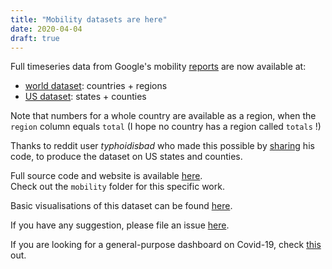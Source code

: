 ```yaml
---
title: "Mobility datasets are here"
date: 2020-04-04
draft: true
---
```


Full timeseries data from Google's mobility [reports](https://www.google.com/covid19/mobility/) are now available at:
- [world dataset](/mobility/world.json.gz): countries + regions
- [US dataset](/mobility/us.json.gz): states + counties

Note that numbers for a whole country are available as a region, when the `region` column equals `total` (I hope no country has a region called `totals` !)

Thanks to reddit user _typhoidisbad_ who made this possible by [sharing](https://www.reddit.com/r/datasets/comments/fuo64p/google_covid19_mobility_reports_time_series_data/) his code, to produce the dataset on US states and counties.

Full source code and website is available [here](https://github.com/horaceg/covid19-analysis).  
Check out the `mobility` folder for this specific work.

Basic visualisations of this dataset can be found [here](https://github.com/horaceg/covid19-analysis/blob/master/mobility/viz.ipynb).

If you have any suggestion, please file an issue [here](https://github.com/horaceg/covid19-analysis/issues).

If you are looking for a general-purpose dashboard on Covid-19, check [this](/posts/covid-outbreak) out.
